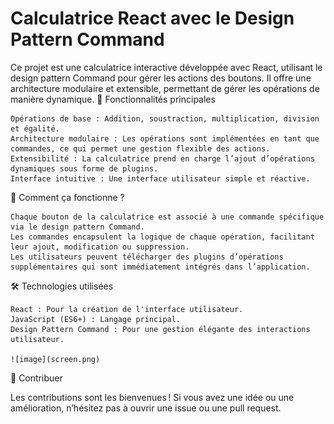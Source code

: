 # Calculatrice React avec le Design Pattern Command

Ce projet est une calculatrice interactive développée avec React, utilisant le design pattern Command pour gérer les actions des boutons. Il offre une architecture modulaire et extensible, permettant de gérer les opérations de manière dynamique.
🎯 Fonctionnalités principales

    Opérations de base : Addition, soustraction, multiplication, division et égalité.
    Architecture modulaire : Les opérations sont implémentées en tant que commandes, ce qui permet une gestion flexible des actions.
    Extensibilité : La calculatrice prend en charge l’ajout d’opérations dynamiques sous forme de plugins.
    Interface intuitive : Une interface utilisateur simple et réactive.

🚀 Comment ça fonctionne ?

    Chaque bouton de la calculatrice est associé à une commande spécifique via le design pattern Command.
    Les commandes encapsulent la logique de chaque opération, facilitant leur ajout, modification ou suppression.
    Les utilisateurs peuvent télécharger des plugins d’opérations supplémentaires qui sont immédiatement intégrés dans l’application.

🛠️ Technologies utilisées

    React : Pour la création de l'interface utilisateur.
    JavaScript (ES6+) : Langage principal.
    Design Pattern Command : Pour une gestion élégante des interactions utilisateur.

    ![image](screen.png)

    
🤝 Contribuer

Les contributions sont les bienvenues ! Si vous avez une idée ou une amélioration, n’hésitez pas à ouvrir une issue ou une pull request.
